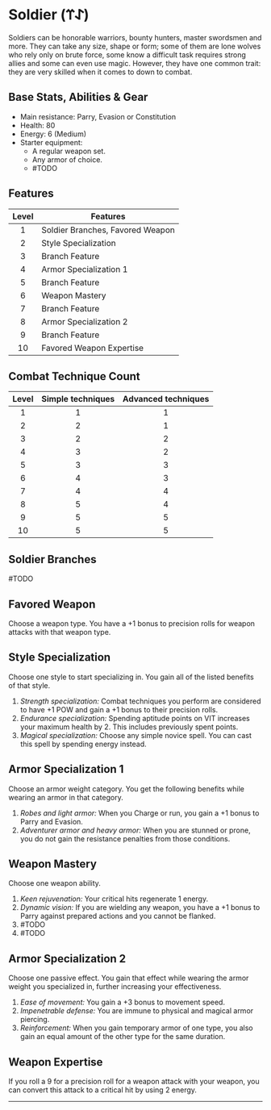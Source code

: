 # Soldier (𐰀𐰼)
Soldiers can be honorable warriors, bounty hunters, master swordsmen and more. They can take any size, shape or form; some of them are lone wolves who rely only on brute force, some know a difficult task requires strong allies and some can even use magic. However, they have one common trait: they are very skilled when it comes to down to combat.

## Base Stats, Abilities & Gear
* Main resistance: Parry, Evasion or Constitution
* Health: 80
* Energy: 6 (Medium)
* Starter equipment:
    * A regular weapon set.
    * Any armor of choice.
    * #TODO 

## Features
Level | Features
:---: | ---
1 | Soldier Branches, Favored Weapon
2 | Style Specialization
3 | Branch Feature
4 | Armor Specialization 1
5 | Branch Feature
6 | Weapon Mastery
7 | Branch Feature
8 | Armor Specialization 2
9 | Branch Feature
10| Favored Weapon Expertise


## Combat Technique Count
Level | Simple techniques | Advanced techniques
:---: | :---: | :---:
1 |1|1
2 |2|1
3 |2|2
4 |3|2
5 |3|3
6 |4|3
7 |4|4
8 |5|4
9 |5|5
10|5|5


## Soldier Branches
#TODO 

## Favored Weapon
Choose a weapon type. You have a +1 bonus to precision rolls for weapon attacks with that weapon type.

## Style Specialization
Choose one style to start specializing in. You gain all of the listed benefits of that style.
1. *Strength specialization:* Combat techniques you perform are considered to have +1 POW and gain a +1 bonus to their precision rolls.  
2. *Endurance specialization:* Spending aptitude points on VIT increases your maximum health by 2. This includes previously spent points.
3. *Magical specialization:* Choose any simple novice spell. You can cast this spell by spending energy instead.

## Armor Specialization 1
Choose an armor weight category. You get the following benefits while wearing an armor in that category.
1. *Robes and light armor:* When you Charge or run, you gain a +1 bonus to Parry and Evasion.
2. *Adventurer armor and heavy armor:* When you are stunned or prone, you do not gain the resistance penalties from those conditions.

## Weapon Mastery
Choose one weapon ability. 
1. *Keen rejuvenation:* Your critical hits regenerate 1 energy. 
2. *Dynamic vision:* If you are wielding any weapon, you have a +1 bonus to Parry against prepared actions and you cannot be flanked. 
3. #TODO 
4. #TODO 

## Armor Specialization 2
Choose one passive effect. You gain that effect while wearing the armor weight you specialized in, further increasing your effectiveness.
1. *Ease of movement:* You gain a +3 bonus to movement speed. 
2. *Impenetrable defense:* You are immune to physical and magical armor piercing.
3. *Reinforcement:* When you gain temporary armor of one type, you also gain an equal amount of the other type for the same duration.

## Weapon Expertise
If you roll a 9 for a precision roll for a weapon attack with your weapon, you can convert this attack to a critical hit by using 2 energy.

---
